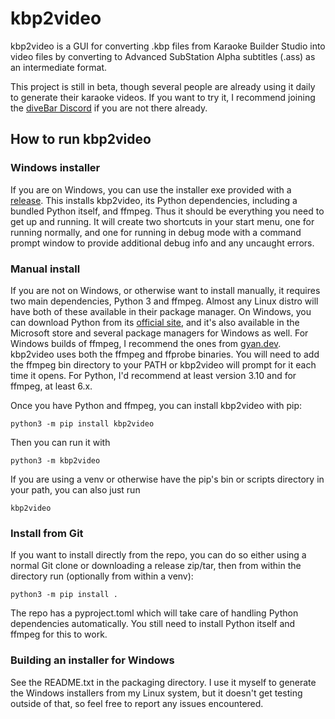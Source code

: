 kbp2video
=========

kbp2video is a GUI for converting .kbp files from Karaoke Builder Studio into video files by converting to Advanced SubStation Alpha subtitles (.ass) as an intermediate format.

This project is still in beta, though several people are already using it daily to generate their karaoke videos. If you want to try it, I recommend joining the [diveBar Discord](https://discord.gg/diveBar) if you are not there already.

How to run kbp2video
--------------------

### Windows installer

If you are on Windows, you can use the installer exe provided with a [release](https://github.com/ItMightBeKaraoke/kbp2video/releases). This installs kbp2video, its Python dependencies, including a bundled Python itself, and ffmpeg. Thus it should be everything you need to get up and running. It will create two shortcuts in your start menu, one for running normally, and one for running in debug mode with a command prompt window to provide additional debug info and any uncaught errors.

### Manual install

If you are not on Windows, or otherwise want to install manually, it requires two main dependencies, Python 3 and ffmpeg. Almost any Linux distro will have both of these available in their package manager. On Windows, you can download Python from its [official site](https://www.python.org/), and it's also available in the Microsoft store and several package managers for Windows as well. For Windows builds of ffmpeg, I recommend the ones from [gyan.dev](https://www.gyan.dev/ffmpeg/builds/). kbp2video uses both the ffmpeg and ffprobe binaries. You will need to add the ffmpeg bin directory to your PATH or kbp2video will prompt for it each time it opens. For Python, I'd recommend at least version 3.10 and for ffmpeg, at least 6.x.

Once you have Python and ffmpeg, you can install kbp2video with pip:

    python3 -m pip install kbp2video

Then you can run it with

    python3 -m kbp2video

If you are using a venv or otherwise have the pip's bin or scripts directory in your path, you can also just run

    kbp2video

### Install from Git

If you want to install directly from the repo, you can do so either using a normal Git clone or downloading a release zip/tar, then from within the directory run (optionally from within a venv):

    python3 -m pip install .

The repo has a pyproject.toml which will take care of handling Python dependencies automatically. You still need to install Python itself and ffmpeg for this to work.

### Building an installer for Windows

See the README.txt in the packaging directory. I use it myself to generate the Windows installers from my Linux system, but it doesn't get testing outside of that, so feel free to report any issues encountered.
